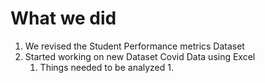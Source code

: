 # What we did

1. We revised the Student Performance metrics Dataset
2. Started working on new Dataset Covid Data using Excel
	1. Things needed to be analyzed
		1. 